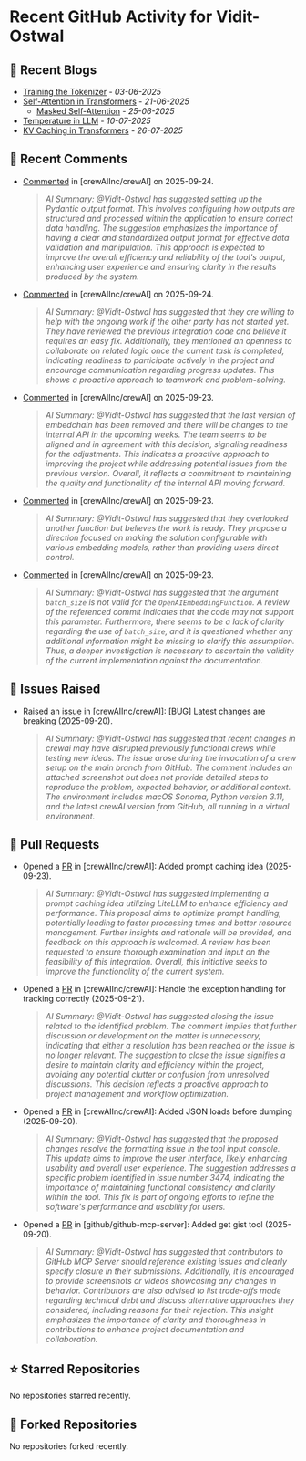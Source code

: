 # Recent GitHub Activity for Vidit-Ostwal

## 📝 Recent Blogs
- [Training the Tokenizer](https://www.notion.so/207e478805d48090b34fcc5c8e8c3c01?v=207e478805d480cfac6c000ca3c80482) - *03-06-2025*
- [Self-Attention in Transformers](https://www.notion.so/viditostwal/Self-Attention-in-Transformers-216e478805d48005b515fac90e1d76e0) - *21-06-2025*
  - [Masked Self-Attention](https://www.notion.so/viditostwal/Self-Attention-in-Transformers-216e478805d48005b515fac90e1d76e0) - *25-06-2025*
- [Temperature in LLM](https://open.substack.com/pub/viditostwal/p/how-does-temperature-changes-the?r=m52qu&utm_campaign=post&utm_medium=web&showWelcomeOnShare=false) - *10-07-2025*
- [KV Caching in Transformers](https://open.substack.com/pub/viditostwal/p/kv-key-value-cache-in-transformers?r=m52qu&utm_campaign=post&utm_medium=web&showWelcomeOnShare=false) - *26-07-2025*
## 💬 Recent Comments
- [Commented](https://github.com/crewAIInc/crewAI/issues/3335#issuecomment-3328808921) in [crewAIInc/crewAI] on 2025-09-24.
  > *AI Summary: @Vidit-Ostwal has suggested setting up the Pydantic output format. This involves configuring how outputs are structured and processed within the application to ensure correct data handling. The suggestion emphasizes the importance of having a clear and standardized output format for effective data validation and manipulation. This approach is expected to improve the overall efficiency and reliability of the tool's output, enhancing user experience and ensuring clarity in the results produced by the system.*
- [Commented](https://github.com/crewAIInc/crewAI/issues/3582#issuecomment-3328798589) in [crewAIInc/crewAI] on 2025-09-24.
  > *AI Summary: @Vidit-Ostwal has suggested that they are willing to help with the ongoing work if the other party has not started yet. They have reviewed the previous integration code and believe it requires an easy fix. Additionally, they mentioned an openness to collaborate on related logic once the current task is completed, indicating readiness to participate actively in the project and encourage communication regarding progress updates. This shows a proactive approach to teamwork and problem-solving.*
- [Commented](https://github.com/crewAIInc/crewAI/issues/3574#issuecomment-3325193153) in [crewAIInc/crewAI] on 2025-09-23.
  > *AI Summary: @Vidit-Ostwal has suggested that the last version of embedchain has been removed and there will be changes to the internal API in the upcoming weeks. The team seems to be aligned and in agreement with this decision, signaling readiness for the adjustments. This indicates a proactive approach to improving the project while addressing potential issues from the previous version. Overall, it reflects a commitment to maintaining the quality and functionality of the internal API moving forward.*
- [Commented](https://github.com/crewAIInc/crewAI/issues/3574#issuecomment-3325080854) in [crewAIInc/crewAI] on 2025-09-23.
  > *AI Summary: @Vidit-Ostwal has suggested that they overlooked another function but believes the work is ready. They propose a direction focused on making the solution configurable with various embedding models, rather than providing users direct control.*
- [Commented](https://github.com/crewAIInc/crewAI/issues/3574#issuecomment-3325067475) in [crewAIInc/crewAI] on 2025-09-23.
  > *AI Summary: @Vidit-Ostwal has suggested that the argument `batch_size` is not valid for the `OpenAIEmbeddingFunction`. A review of the referenced commit indicates that the code may not support this parameter. Furthermore, there seems to be a lack of clarity regarding the use of `batch_size`, and it is questioned whether any additional information might be missing to clarify this assumption. Thus, a deeper investigation is necessary to ascertain the validity of the current implementation against the documentation.*

## 🐛 Issues Raised
- Raised an [issue](https://github.com/crewAIInc/crewAI/issues/3559) in [crewAIInc/crewAI]: [BUG] Latest changes are breaking (2025-09-20).
  > *AI Summary: @Vidit-Ostwal has suggested that recent changes in crewai may have disrupted previously functional crews while testing new ideas. The issue arose during the invocation of a crew setup on the main branch from GitHub. The comment includes an attached screenshot but does not provide detailed steps to reproduce the problem, expected behavior, or additional context. The environment includes macOS Sonoma, Python version 3.11, and the latest crewAI version from GitHub, all running in a virtual environment.*

## 🚀 Pull Requests
- Opened a [PR](https://github.com/crewAIInc/crewAI/pull/3584) in [crewAIInc/crewAI]: Added prompt caching idea (2025-09-23).
  > *AI Summary: @Vidit-Ostwal has suggested implementing a prompt caching idea utilizing LiteLLM to enhance efficiency and performance. This proposal aims to optimize prompt handling, potentially leading to faster processing times and better resource management. Further insights and rationale will be provided, and feedback on this approach is welcomed. A review has been requested to ensure thorough examination and input on the feasibility of this integration. Overall, this initiative seeks to improve the functionality of the current system.*
- Opened a [PR](https://github.com/crewAIInc/crewAI/pull/3563) in [crewAIInc/crewAI]: Handle the exception handling for tracking correctly (2025-09-21).
  > *AI Summary: @Vidit-Ostwal has suggested closing the issue related to the identified problem. The comment implies that further discussion or development on the matter is unnecessary, indicating that either a resolution has been reached or the issue is no longer relevant. The suggestion to close the issue signifies a desire to maintain clarity and efficiency within the project, avoiding any potential clutter or confusion from unresolved discussions. This decision reflects a proactive approach to project management and workflow optimization.*
- Opened a [PR](https://github.com/crewAIInc/crewAI/pull/3558) in [crewAIInc/crewAI]: Added JSON loads before dumping (2025-09-20).
  > *AI Summary: @Vidit-Ostwal has suggested that the proposed changes resolve the formatting issue in the tool input console. This update aims to improve the user interface, likely enhancing usability and overall user experience. The suggestion addresses a specific problem identified in issue number 3474, indicating the importance of maintaining functional consistency and clarity within the tool. This fix is part of ongoing efforts to refine the software's performance and usability for users.*
- Opened a [PR](https://github.com/github/github-mcp-server/pull/1105) in [github/github-mcp-server]: Added get gist tool (2025-09-20).
  > *AI Summary: @Vidit-Ostwal has suggested that contributors to GitHub MCP Server should reference existing issues and clearly specify closure in their submissions. Additionally, it is encouraged to provide screenshots or videos showcasing any changes in behavior. Contributors are also advised to list trade-offs made regarding technical debt and discuss alternative approaches they considered, including reasons for their rejection. This insight emphasizes the importance of clarity and thoroughness in contributions to enhance project documentation and collaboration.*

## ⭐ Starred Repositories
No repositories starred recently.

## 🍴 Forked Repositories
No repositories forked recently.
